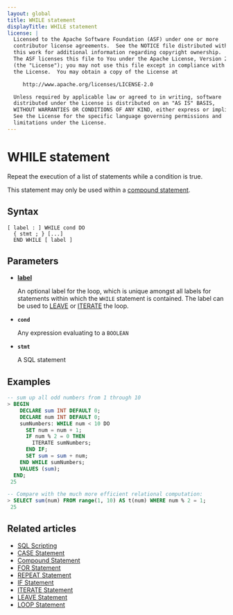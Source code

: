 ```yaml
---
layout: global
title: WHILE statement
displayTitle: WHILE statement
license: |
  Licensed to the Apache Software Foundation (ASF) under one or more
  contributor license agreements.  See the NOTICE file distributed with
  this work for additional information regarding copyright ownership.
  The ASF licenses this file to You under the Apache License, Version 2.0
  (the "License"); you may not use this file except in compliance with
  the License.  You may obtain a copy of the License at

     http://www.apache.org/licenses/LICENSE-2.0

  Unless required by applicable law or agreed to in writing, software
  distributed under the License is distributed on an "AS IS" BASIS,
  WITHOUT WARRANTIES OR CONDITIONS OF ANY KIND, either express or implied.
  See the License for the specific language governing permissions and
  limitations under the License.
---
```


# WHILE statement

Repeat the execution of a list of statements while a condition is true.

This statement may only be used within a [compound statement](compound-stmt.md).

## Syntax

```
[ label : ] WHILE cond DO
  { stmt ; } [...]
  END WHILE [ label ]
```

## Parameters

- **[label](/sql/language-manual/sql-ref-names.md#label-name)**

  An optional label for the loop, which is unique amongst all labels for statements within which the `WHILE` statement is contained.
  The label can be used to [LEAVE](leave-stmt.md) or [ITERATE](iterate-stmt.md) the loop.

- **`cond`**

  Any expression evaluating to a `BOOLEAN`

- **`stmt`**

  A SQL statement

## Examples

```SQL
-- sum up all odd numbers from 1 through 10
> BEGIN
    DECLARE sum INT DEFAULT 0;
    DECLARE num INT DEFAULT 0;
    sumNumbers: WHILE num < 10 DO
      SET num = num + 1;
      IF num % 2 = 0 THEN
        ITERATE sumNumbers;
      END IF;
      SET sum = sum + num;
    END WHILE sumNumbers;
    VALUES (sum);
  END;
 25

-- Compare with the much more efficient relational computation:
> SELECT sum(num) FROM range(1, 10) AS t(num) WHERE num % 2 = 1;
 25
```

## Related articles

- [SQL Scripting](/sql/language-manual/sql-ref-scripting.md)
- [CASE Statement](/sql/language-manual/control-flow/case-stmt.md)
- [Compound Statement](/sql/language-manual/control-flow/compound-stmt.md)
- [FOR Statement](/sql/language-manual/control-flow/for-stmt.md)
- [REPEAT Statement](/sql/language-manual/control-flow/repeat-stmt.md)
- [IF Statement](/sql/language-manual/control-flow/if-stmt.md)
- [ITERATE Statement](/sql/language-manual/control-flow/iterate-stmt.md)
- [LEAVE Statement](/sql/language-manual/control-flow/leave-stmt.md)
- [LOOP Statement](/sql/language-manual/control-flow/loop-stmt.md)

```

```
